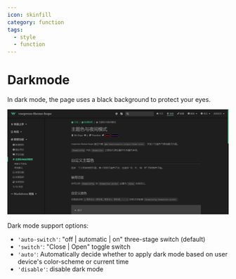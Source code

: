 ```yaml
---
icon: skinfill
category: function
tags:
  - style
  - function
---
```


# Darkmode

In dark mode, the page uses a black background to protect your eyes.

![Darkmode](./assets/darkmode.png)

Dark mode support options:

- `'auto-switch'`: "off | automatic | on" three-stage switch (default)
- `'switch'`: "Close | Open" toggle switch
- `'auto'`: Automatically decide whether to apply dark mode based on user device's color-scheme or current time
- `'disable'`: disable dark mode
